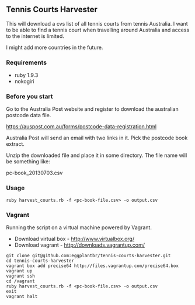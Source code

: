 ## Tennis Courts Harvester

This will download a cvs list of all tennis courts from tennis Australia.
I want to be able to find a tennis court when travelling around Australia and access to the internet is limited.

I might add more countries in the future.

### Requirements

* ruby 1.9.3
* nokogiri

### Before you start

Go to the Australia Post website and register to download the australian postcode data file.

<https://auspost.com.au/forms/postcode-data-registration.html>

Australia Post will send an email with two links in it.
Pick the postcode book extract.

Unzip the downloaded file and place it in some directory.
The file name will be something like:

pc-book_20130703.csv


### Usage
    ruby harvest_courts.rb -f <pc-book-file.csv> -o output.csv
    
### Vagrant

Running the script on a virtual machine powered by Vagrant. 

  * Download virtual box - <http://www.virtualbox.org/>
  * Download vagrant - <http://downloads.vagrantup.com/>
  
  ````
git clone git@github.com:eggplantbr/tennis-courts-harvester.git
cd tennis-courts-harvester
vagrant box add precise64 http://files.vagrantup.com/precise64.box
vagrant up
vagrant ssh
cd /vagrant
ruby harvest_courts.rb -f <pc-book-file.csv> -o output.csv
exit
vagrant halt
  ````
  